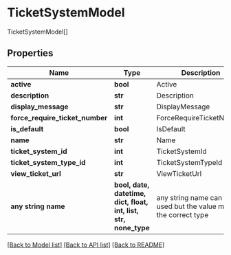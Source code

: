 # TicketSystemModel

TicketSystemModel[]

## Properties
Name | Type | Description | Notes
------------ | ------------- | ------------- | -------------
**active** | **bool** | Active | [optional] 
**description** | **str** | Description | [optional] 
**display_message** | **str** | DisplayMessage | [optional] 
**force_require_ticket_number** | **int** | ForceRequireTicketNumber | [optional] 
**is_default** | **bool** | IsDefault | [optional] 
**name** | **str** | Name | [optional] 
**ticket_system_id** | **int** | TicketSystemId | [optional] 
**ticket_system_type_id** | **int** | TicketSystemTypeId | [optional] 
**view_ticket_url** | **str** | ViewTicketUrl | [optional] 
**any string name** | **bool, date, datetime, dict, float, int, list, str, none_type** | any string name can be used but the value must be the correct type | [optional]

[[Back to Model list]](../README.md#documentation-for-models) [[Back to API list]](../README.md#documentation-for-api-endpoints) [[Back to README]](../README.md)


